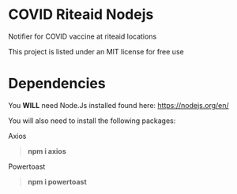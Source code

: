 # COVID Riteaid Nodejs
 Notifier for COVID vaccine at riteaid locations
 
 This project is listed under an MIT license for free use
 
# Dependencies
You **WILL** need Node.Js installed found here: https://nodejs.org/en/

You will also need to install the following packages:

Axios

> **npm i axios**

Powertoast

> **npm i powertoast**
